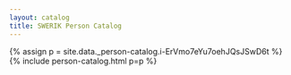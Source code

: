 ```yaml
---
layout: catalog
title: SWERIK Person Catalog
---
```

{% assign p = site.data._person-catalog.i-ErVmo7eYu7oehJQsJSwD6t %}
{% include person-catalog.html p=p %}

